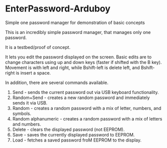 # EnterPassword-Arduboy
Simple one password manager for demonstration of basic concepts

This is an incredibly simple password manager, that manages only one password.

It is a testbed/proof of concept.

It lets you edit the password displayed on the screen. Basic edits are to change characters using up and down keys (faster if shifted with the B key). Movement is with left and right, while Bshift-left is delete left, and Bshift-right is insert a space.

In addition, there are several commands available.

1. Send - sends the current password out via USB keyboard functionality.
2. Random+Send - creates a new random password and immediately sends it via USB.
3. Random - creates a random password with a mix of letter, numbers, and symbols.
4. Random alphanumeric - creates a random password with a mix of letters and numbers.
5. Delete - clears the displayed password (not EEPROM).
6. Save - saves the currently displayed password to EEPROM.
7. Load - fetches a saved password froM EEPROM to the display.
